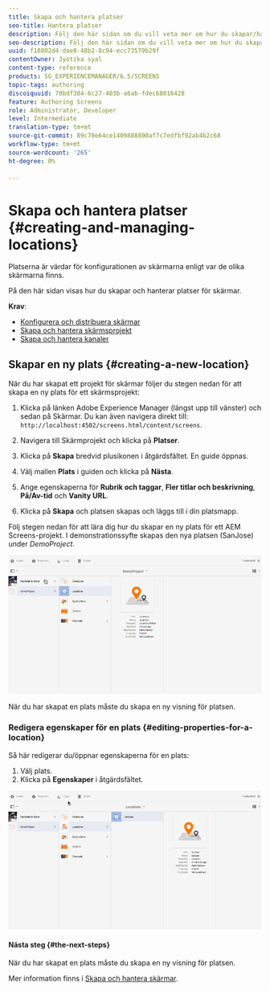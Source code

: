 ```yaml
---
title: Skapa och hantera platser
seo-title: Hantera platser
description: Följ den här sidan om du vill veta mer om hur du skapar/hanterar platser.
seo-description: Följ den här sidan om du vill veta mer om hur du skapar/hanterar platser.
uuid: f18802d4-dae8-48b2-8c94-ecc73579b29f
contentOwner: Jyotika syal
content-type: reference
products: SG_EXPERIENCEMANAGER/6.5/SCREENS
topic-tags: authoring
discoiquuid: 70bdf384-6c27-403b-a6ab-fdec68016428
feature: Authoring Screens
role: Administrator, Developer
level: Intermediate
translation-type: tm+mt
source-git-commit: 89c70e64ce1409888800af7c7edfbf92ab4b2c68
workflow-type: tm+mt
source-wordcount: '265'
ht-degree: 0%

---
```



# Skapa och hantera platser {#creating-and-managing-locations}

Platserna är värdar för konfigurationen av skärmarna enligt var de olika skärmarna finns.

På den här sidan visas hur du skapar och hanterar platser för skärmar.

**Krav**:

* [Konfigurera och distribuera skärmar](configuring-screens-introduction.md)
* [Skapa och hantera skärmsprojekt](creating-a-screens-project.md)
* [Skapa och hantera kanaler](managing-channels.md)

## Skapar en ny plats {#creating-a-new-location}

När du har skapat ett projekt för skärmar följer du stegen nedan för att skapa en ny plats för ett skärmsprojekt:

1. Klicka på länken Adobe Experience Manager (längst upp till vänster) och sedan på Skärmar. Du kan även navigera direkt till: `http://localhost:4502/screens.html/content/screens`.
1. Navigera till Skärmprojekt och klicka på **Platser**.
1. Klicka på **Skapa** bredvid plusikonen i åtgärdsfältet. En guide öppnas.
1. Välj mallen **Plats** i guiden och klicka på **Nästa**.

1. Ange egenskaperna för **Rubrik och taggar**, **Fler titlar och beskrivning**, **På/Av-tid** och **Vanity URL**.

1. Klicka på **Skapa** och platsen skapas och läggs till i din platsmapp.

Följ stegen nedan för att lära dig hur du skapar en ny plats för ett AEM Screens-projekt. I demonstrationssyfte skapas den nya platsen (SanJose) under *DemoProject*.

![player2](assets/player2.gif)

När du har skapat en plats måste du skapa en ny visning för platsen.

### Redigera egenskaper för en plats {#editing-properties-for-a-location}

Så här redigerar du/öppnar egenskaperna för en plats:

1. Välj plats.
1. Klicka på **Egenskaper** i åtgärdsfältet.

![player3](assets/player3.gif)

#### Nästa steg {#the-next-steps}

När du har skapat en plats måste du skapa en ny visning för platsen.

Mer information finns i [Skapa och hantera skärmar](managing-displays.md).
